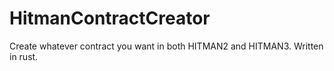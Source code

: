 # HitmanContractCreator
Create whatever contract you want in both HITMAN2 and HITMAN3. Written in rust.
